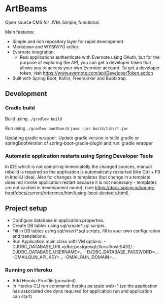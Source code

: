 # ArtBeams

Open source CMS for JVM. Simple, functional.

Main features:

* Simple and rich repository layer for rapid development.
* Markdown and WYSIWYG editor.
* Evernote integration.
  * Real applications authenticate with Evernote using OAuth, but for the purpose of exploring the API, you can get a developer token that allows you to access your own Evernote account. To get a developer token, visit https://www.evernote.com/api/DeveloperToken.action
* Built with Spring Boot, Kotlin, Freemarker and Bootstrap. 

## Development

### Gradle build

Build using `./gradlew build`

Run using `./gradlew bootRun` or `java -jar build/libs/*.jar`

Updating gradle wrapper: Update gradle version in build.gradle or springBootVersion of spring-boot-gradle-plugin 
and run: gradle wrapper

### Automatic application restarts using Spring Developer Tools

In IDE which is not compiling immediatelly the changed sources, manual rebuild is required so the application
is automatically restarted (like Ctrl + F9 in IntelliJ Idea). Also for changes in templates (but change in a template
does not invoke application restart because it is not necessary - templates are not cached in development mode).
(see https://docs.spring.io/spring-boot/docs/current/reference/html/using-boot-devtools.html).

## Project setup

* Configure database in application.properties.
* Create DB tables using sql/create*.sql scripts.
* Fill in DB tables using sql/insert*.sql scripts, fill in your own configuration and translations.
* Run Application main class with VM options: -DJDBC_DATABASE_URL=jdbc:postgresql://localhost:5432/<db-name> -DJDBC_DATABASE_USERNAME=... -DJDBC_DATABASE_PASSWORD=... -DMAILGUN_API_KEY=... -DMAILGUN_DOMAIN=...

### Running on Heroku

* Add Heroku Procfile (provided)
* In Heroku CLI run command: heroku ps:scale web=1 (so the application has associated one dyno required for application run and application can start)

